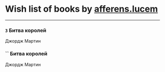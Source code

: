 # Wish list of books by [afferens.lucem](http://vk.com/id196071655)
---

### `3` Битва королей
Джордж Мартин

### `` Битва королей
Джордж Мартин

